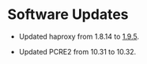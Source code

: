 # Software Updates

- Updated haproxy from 1.8.14 to [1.9.5][1].

- Updated PCRE2 from 10.31 to 10.32.

[1]: http://www.haproxy.org/download/1.9/src/CHANGELOG

